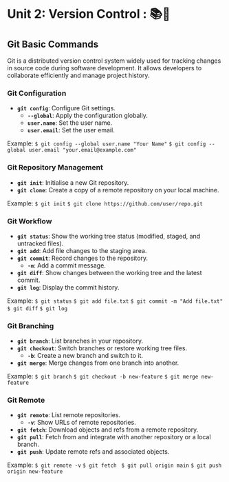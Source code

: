 #  Unit 2: Version Control : 📚🔄

## Git Basic Commands

Git is a distributed version control system widely used for tracking changes in source code during software development. It allows developers to collaborate efficiently and manage project history.

### Git Configuration

* **`git config`**: Configure Git settings.
    * **`--global`**: Apply the configuration globally.
    * **`user.name`**: Set the user name.
    * **`user.email`**: Set the user email.

Example:
`$ git config --global user.name "Your Name"`
`$ git config --global user.email "your.email@example.com"`

### Git Repository Management

* **`git init`**: Initialise a new Git repository.
* **`git clone`**: Create a copy of a remote repository on your local machine.

Example:
`$ git init`
`$ git clone https://github.com/user/repo.git` 

### Git Workflow

* **`git status`**: Show the working tree status (modified, staged, and untracked files).
* **`git add`**: Add file changes to the staging area.
* **`git commit`**: Record changes to the repository.
    * **`-m`**: Add a commit message.
* **`git diff`**: Show changes between the working tree and the latest commit.
* **`git log`**: Display the commit history.

Example:
`$ git status`
`$ git add file.txt`
`$ git commit -m "Add file.txt"`
`$ git diff`
`$ git log` 

### Git Branching

* **`git branch`**: List branches in your repository.
* **`git checkout`**: Switch branches or restore working tree files.
    * **`-b`**: Create a new branch and switch to it.
* **`git merge`**: Merge changes from one branch into another.

Example:
`$ git branch`
`$ git checkout -b new-feature`
`$ git merge new-feature` 

### Git Remote

* **`git remote`**: List remote repositories.
    * **`-v`**: Show URLs of remote repositories.
* **`git fetch`**: Download objects and refs from a remote repository.
* **`git pull`**: Fetch from and integrate with another repository or a local branch.
* **`git push`**: Update remote refs and associated objects.

Example:
`$ git remote -v`
`$ git fetch`
` $ git pull origin main`
`$ git push origin new-feature`
